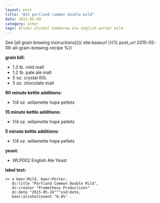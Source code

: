 ```yaml
---
layout: post
title: "#22 portland common double mild"
date: 2015-05-09
category: other
tags: drinks alcohol homebrew ale english porter mild
---
```

See  [all grain brewing instructions]({{ site.baseurl }}{% post_url 2015-05-09-all-grain-brewing-recipe %})

**grain bill:**
* 1.3 lb. mild malt
* 1.2 lb. pale ale malt
* 5 oz. crystal 60L
* 5 oz. chocolate malt

**90 minute kettle additions:**
* 1/4 oz. willamette hope pellets

**15 minute kettle additions:**
* 1/4 oz. willamette hope pellets

**5 minute kettle additions:**
* 1/4 oz. willamette hope pellets

**yeast:**
* WLP002 English Ale Yeast

**label text:**
```
<> a beer:Mild, beer:Porter,
   dc:title "Portland Common Double Mild",
   dc:creator "Prometheus Productions"
   dc:date "2015-05-26"^^xsd:date,
   beer:alcoholConent "6.0%" .
```
